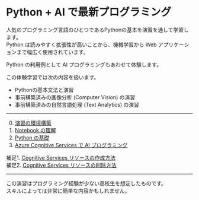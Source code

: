 # Python + AI で最新プログラミング

人気のプログラミング言語のひとつであるPythonの基本を演習を通して学習します。  
Python は読みやすく拡張性が高いことから、機械学習から Web アプリケーションまで幅広く使用されています。

Python の利用例として AI プログラミングもあわせて体験します。 

この体験学習では次の内容を扱います。

- Pythonの基本文法と演習
- 事前構築済みの画像分析 (Computer Vision) の演習
- 事前構築済みの自然言語処理 (Text Analytics) の演習

---

0. [演習の環境構築](0_Setup.ipynb)
1. [Notebook の理解](1_AboutNotebook.ipynb)
2. [Python の基礎](2_PythonBasic.ipynb)
3. [Azure Cognitive Services で AI プログラミング](3_AIbasic.ipynb)

補足1. [Cognitive Services リソースの作成方法](a01_createcog.ipynb)  
補足2. [Cognitive Services リソースの削除方法](a02_deletecog.ipynb)

---

この演習はプログラミング経験が少ない高校生を想定したものです。  
スキルによっては非常に簡単な内容かもしれません。